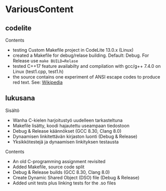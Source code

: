 # VariousContent
## codelite
Contents
* testing Custom Makefile project in CodeLite 13.0.x (Linux)
* created a Makefile for debug/relase building. Default: Debug. For Release use ```make BUILD=Relase```
* tested C++17 feature availabilty and compilation with gcc/g++ 7.4.0 on Linux (test1.cpp, test1.h)
* the source contains one experiment of ANSI escape codes to produce red text. See: [Wikipedia](https://en.wikipedia.org/wiki/ANSI_escape_code#Example_of_use_in_C) 
## lukusana

Sisältö
* Wanha C-kielen harjoitustyö uudelleen tarkasteltuna
* Makefile lisätty, koodi hajautettu useampaan tiedostoon
* Debug & Release käännökset (GCC 8.30, Clang 8.0)
* Dynaamisen linkitettävän kirjaston luonti (Debug & Release)
* Yksikkötestejä ja dynaamisen linkityksen testausta


Contents
* An old C-programming assignment revisited
* Added Makefile, source code split
* Debug & Release builds (GCC 8.30, Clang 8.0)
* Create Dynamic Shared Object (DSO) file (Debug & Release)
* Added unit tests plus linking tests for the .so files
